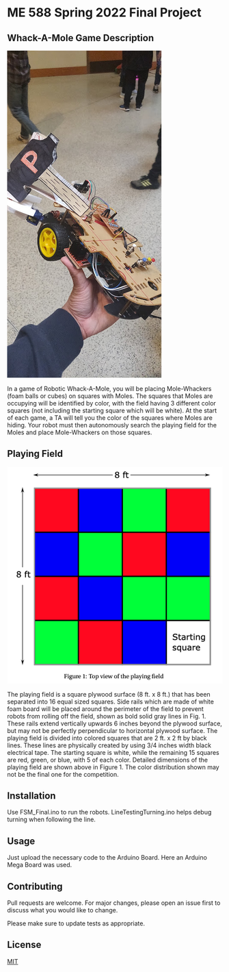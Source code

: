 # ME 588 Spring 2022 Final Project
## Whack-A-Mole Game Description

![alt text](https://github.com/nslewis/ME_588_Spring2022/blob/main/Images/robot_1.jpeg)

In a game of Robotic Whack-A-Mole, you will be placing Mole-Whackers (foam balls or cubes) on
squares with Moles. The squares that Moles are occupying will be identified by color, with the field
having 3 different color squares (not including the starting square which will be white). At the start of
each game, a TA will tell you the color of the squares where Moles are hiding. Your robot must then
autonomously search the playing field for the Moles and place Mole-Whackers on those squares.

## Playing Field

![alt text](https://github.com/nslewis/ME_588_Spring2022/blob/main/Images/playing_field.png)

The playing field is a square plywood surface (8 ft. x 8 ft.) that has been separated into 16 equal sized
squares. Side rails which are made of white foam board will be placed around the perimeter of the
field to prevent robots from rolling off the field, shown as bold solid gray lines in Fig. 1. These rails
extend vertically upwards 6 inches beyond the plywood surface, but may not be perfectly
perpendicular to horizontal plywood surface. The playing field is divided into colored squares that are
2 ft. x 2 ft by black lines. These lines are physically created by using 3/4 inches width black electrical
tape. The starting square is white, while the remaining 15 squares are red, green, or blue, with 5 of
each color. Detailed dimensions of the playing field are shown above in Figure 1. The color distribution shown
may not be the final one for the competition.

## Installation

Use FSM_Final.ino to run the robots. LineTestingTurning.ino helps debug turning when following the line. 

## Usage

Just upload the necessary code to the Arduino Board. Here an Arduino Mega Board was used. 

## Contributing
Pull requests are welcome. For major changes, please open an issue first to discuss what you would like to change.

Please make sure to update tests as appropriate.

## License
[MIT](https://choosealicense.com/licenses/mit/)
